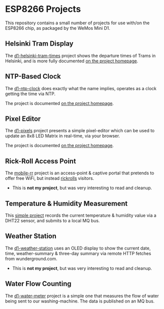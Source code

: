 # ESP8266 Projects

This repository contains a small number of projects for use with/on the ESP8266 chip, as packaged by the WeMos Mini D1.


## Helsinki Tram Display

The [d1-helsinki-tram-times](d1-helsinki-tram-times) project shows the departure times of Trams in Helsinki, and is more fully documented [on the project homepage](https://steve.fi/Hardware/helsinki-tram-times/).

## NTP-Based Clock

The [d1-ntp-clock](d1-ntp-clock) does exactly what the name implies, operates as a clock getting the time via NTP.

The project is documented [on the project homepage](https://steve.fi/Hardware/d1-ntp-clock/).


## Pixel Editor

The [d1-pixels](d1-pixels) project presents a simple pixel-editor which can be used to update an 8x8 LED Matrix in real-time, via your browser.

The project is documented [on the project homepage](https://steve.fi/Hardware/d1-pixels/).



## Rick-Roll Access Point

The [mobile-rr](mobile-rr) project is an access-point & captive portal that pretends to offer free WiFi, but instead [rickrolls](https://en.wikipedia.org/wiki/Rickrolling) visitors.

* This is __not my project__, but was very interesting to read and cleanup.

## Temperature & Humidity Measurement

This [simple project](d1-temp) records the current temperature & humidity value via a DHT22 sensor, and submits to a local MQ bus.


## Weather Station

The [d1-weather-station](d1-weather-station) uses an OLED display to show the current date, time, weather-summary & three-day summary via remote HTTP fetches from wunderground.com.

* This is __not my project__, but was very interesting to read and cleanup.


## Water Flow Counting

The [d1-water-meter](d1-water-meter) project is a simple one that measures
the flow of water being sent to our washing-machine.  The data is published
on an MQ bus.

